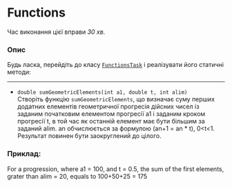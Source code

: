 # Functions

Час виконання цієї вправи _30 хв_.

### Опис
Будь ласка, перейдіть до класу [`FunctionsTask`](src/main/java/com/epam/rd/autotasks/FunctionsTask4.java)
і реалізувати його статичні методи:

---
* `double sumGeometricElements(int a1, double t, int alim)`\
  Створіть функцію `sumGeometricElements`, що визначає суму перших додатних елементів  геометричної
  прогресія дійсних чисел із заданим початковим елементом прогресії a1 і заданим кроком прогресії t,
  в той час як останній елемент має бути більшим за заданий alim. an обчислюється за формулою (an+1 = an * t),
  0<t<1. Результат повинен бути заокруглений до цілого.
### Приклад:
For a progression, where a1 = 100, and t = 0.5, the sum of the first elements, grater than alim = 20,
equals to 100+50+25 = 175
